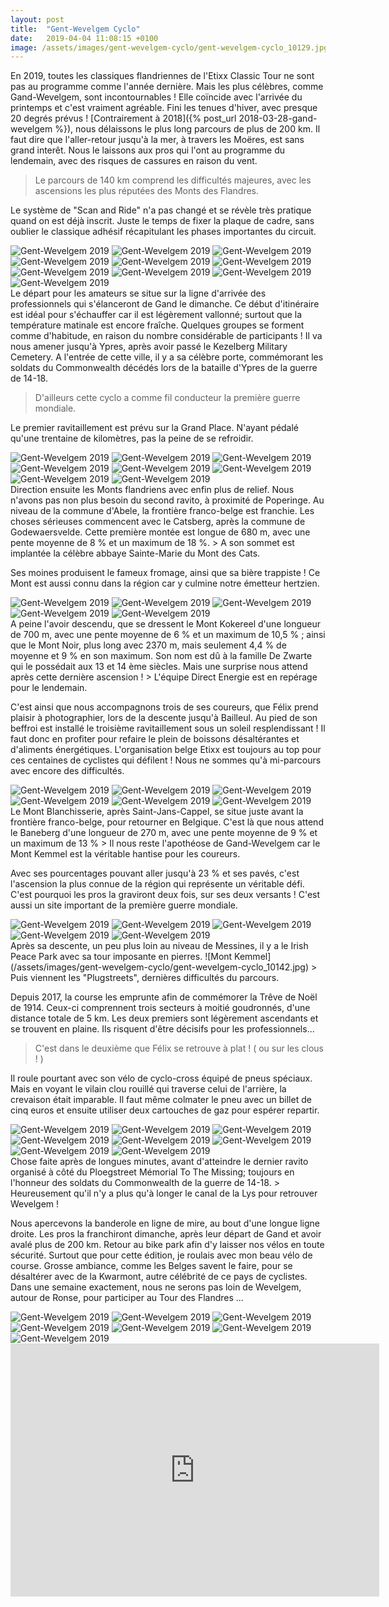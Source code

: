 ```yaml
---
layout: post
title:  "Gent-Wevelgem Cyclo"
date:   2019-04-04 11:08:15 +0100
image: /assets/images/gent-wevelgem-cyclo/gent-wevelgem-cyclo_10129.jpg
---
```

En 2019, toutes les classiques flandriennes de l'Etixx Classic Tour ne sont pas au programme comme l'année dernière. Mais les plus célèbres, comme Gand-Wevelgem, sont incontournables !
Elle coïncide avec l'arrivée du printemps et c'est vraiment agréable. Fini les tenues d'hiver, avec presque 20 degrés prévus !
[Contrairement à 2018]({% post_url 2018-03-28-gand-wevelgem %}), nous délaissons le plus long parcours de plus de 200 km. Il faut dire que l'aller-retour jusqu'à la mer, à travers les Moëres, est sans grand interêt. Nous le laissons aux pros qui l'ont au programme du lendemain, avec des risques de cassures en raison du vent.
> Le parcours de 140 km comprend les difficultés majeures, avec les ascensions les plus réputées des Monts des Flandres.

Le système de "Scan and Ride" n'a pas changé et se révèle très pratique quand on est déjà inscrit. Juste le temps de fixer la plaque de cadre, sans oublier le classique adhésif récapitulant les phases importantes du circuit.

<div class="gallery-box">
  <div class="gallery">
<img src="/assets/images/gent-wevelgem-cyclo/gent-wevelgem-cyclo_10089.jpg" title="Crux de Félix" alt="Gent-Wevelgem 2019" >
<img src="/assets/images/gent-wevelgem-cyclo/gent-wevelgem-cyclo_10090.jpg" title="Wevelgem" alt="Gent-Wevelgem 2019" >
<img src="/assets/images/gent-wevelgem-cyclo/gent-wevelgem-cyclo_10091.jpg" title="scan and ride" alt="Gent-Wevelgem 2019" >
<img src="/assets/images/gent-wevelgem-cyclo/gent-wevelgem-cyclo_10092.jpg" title="Pneus ..." alt="Gent-Wevelgem 2019" >
<img src="/assets/images/gent-wevelgem-cyclo/gent-wevelgem-cyclo_10094.jpg" title="" alt="Gent-Wevelgem 2019" >
<img src="/assets/images/gent-wevelgem-cyclo/gent-wevelgem-cyclo_10095.jpg" title="Portique de départ" alt="Gent-Wevelgem 2019" >
<img src="/assets/images/gent-wevelgem-cyclo/gent-wevelgem-cyclo_10096.jpg" title="" alt="Gent-Wevelgem 2019" >
<img src="/assets/images/gent-wevelgem-cyclo/gent-wevelgem-cyclo_10097.jpg" title="... vélos" alt="Gent-Wevelgem 2019" >
<img src="/assets/images/gent-wevelgem-cyclo/gent-wevelgem-cyclo_10098.jpg" title="Ligne d'arrivée" alt="Gent-Wevelgem 2019" >
<img src="/assets/images/gent-wevelgem-cyclo/gent-wevelgem-cyclo_10127.jpg" title="" alt="Gent-Wevelgem 2019" >
</div>
</div>
Le départ pour les amateurs se situe sur la ligne d'arrivée des professionnels qui s'élanceront de Gand le dimanche. Ce début d'itinéraire est idéal pour s'échauffer car il est légèrement vallonné; surtout que la température matinale est encore fraîche. Quelques groupes se forment comme d'habitude, en raison du nombre considérable de participants !
Il va nous amener jusqu'à Ypres, après avoir passé le Kezelberg Military Cemetery. A l'entrée de cette ville, il y a sa célèbre porte, commémorant les soldats du Commonwealth décédés lors de la bataille d'Ypres de la guerre de 14-18.

> D'ailleurs cette cyclo a comme fil conducteur la première guerre mondiale.

Le premier ravitaillement est prévu sur la Grand Place. N'ayant pédalé qu'une trentaine de kilomètres, pas la peine de se refroidir.
<div class="gallery-box">
  <div class="gallery">
<img src="/assets/images/gent-wevelgem-cyclo/gent-wevelgem-cyclo_10099.jpg" title="Grand Place " alt="Gent-Wevelgem 2019" >
<img src="/assets/images/gent-wevelgem-cyclo/gent-wevelgem-cyclo_10100.jpg" title="Monts flandriens" alt="Gent-Wevelgem 2019" >
<img src="/assets/images/gent-wevelgem-cyclo/gent-wevelgem-cyclo_10101.jpg" title="" alt="Gent-Wevelgem 2019" >
<img src="/assets/images/gent-wevelgem-cyclo/gent-wevelgem-cyclo_10102.jpg" title="Two Moulins" alt="Gent-Wevelgem 2019" >
<img src="/assets/images/gent-wevelgem-cyclo/gent-wevelgem-cyclo_10129.jpg" title="Porte d'Ypres" alt="Gent-Wevelgem 2019" >
<img src="/assets/images/gent-wevelgem-cyclo/gent-wevelgem-cyclo_10132.jpg" title="" alt="Gent-Wevelgem 2019" >
<img src="/assets/images/gent-wevelgem-cyclo/gent-wevelgem-cyclo_10138.jpg" title="Style flamand" alt="Gent-Wevelgem 2019" >
<img src="/assets/images/gent-wevelgem-cyclo/gent-wevelgem-cyclo_10152.jpg" title="" alt="Gent-Wevelgem 2019" >
</div>
</div>
Direction ensuite les Monts flandriens avec enfin plus de relief. Nous n'avons pas non plus besoin du second ravito, à proximité de Poperinge. Au niveau de la commune d'Abele, la frontière franco-belge est franchie.
Les choses sérieuses commencent avec le Catsberg, après la commune de Godewaersvelde. Cette première montée est longue de 680 m, avec une pente moyenne de 8 % et un maximum de 18 %.
> A son sommet est implantée la célèbre abbaye Sainte-Marie du Mont des Cats. 

Ses moines produisent le fameux fromage, ainsi que sa bière trappiste ! Ce Mont est aussi connu dans la région car y culmine notre émetteur hertzien.
<div class="gallery-box">
  <div class="gallery">
<img src="/assets/images/gent-wevelgem-cyclo/gent-wevelgem-cyclo_10103.jpg" title="Sommet du Catsberg" alt="Gent-Wevelgem 2019" >
<img src="/assets/images/gent-wevelgem-cyclo/gent-wevelgem-cyclo_10104.jpg" title="" alt="Gent-Wevelgem 2019" >
<img src="/assets/images/gent-wevelgem-cyclo/gent-wevelgem-cyclo_10105.jpg" title="Mont des Cats" alt="Gent-Wevelgem 2019" >
<img src="/assets/images/gent-wevelgem-cyclo/gent-wevelgem-cyclo_10136.jpg" title="" alt="Gent-Wevelgem 2019" >
<img src="/assets/images/gent-wevelgem-cyclo/gent-wevelgem-cyclo_10143.jpg" title="" alt="Gent-Wevelgem 2019" >
</div>
</div>
A peine l'avoir descendu, que se dressent le Mont Kokereel d'une longueur de 700 m, avec une pente moyenne de 6 % et un maximum de 10,5 % ; ainsi que le Mont Noir, plus long avec 2370 m, mais seulement 4,4 % de moyenne et 9 % en son maximum. Son nom est dû à la famille De Zwarte qui le possédait aux 13 et 14 ème siècles.
Mais une surprise nous attend après cette dernière ascension !
> L'équipe Direct Energie est en repérage pour le lendemain.

C'est ainsi que nous accompagnons trois de ses coureurs, que Félix prend plaisir à photographier, lors de la descente jusqu'à Bailleul. Au pied de son beffroi est installé le troisième ravitaillement sous un soleil resplendissant ! Il faut donc en profiter pour refaire le plein de boissons désaltérantes et d'aliments énergétiques.
L'organisation belge Etixx est toujours au top pour ces centaines de cyclistes qui défilent !
Nous ne sommes qu'à mi-parcours avec encore des difficultés.
<div class="gallery-box">
  <div class="gallery">
<img src="/assets/images/gent-wevelgem-cyclo/gent-wevelgem-cyclo_10106.jpg" title="Direct Energie" alt="Gent-Wevelgem 2019" >
<img src="/assets/images/gent-wevelgem-cyclo/gent-wevelgem-cyclo_10107.jpg" title="Pim Lighart et Niki Terpstra" alt="Gent-Wevelgem 2019" >
<img src="/assets/images/gent-wevelgem-cyclo/gent-wevelgem-cyclo_10108.jpg" title="3 ème ravito" alt="Gent-Wevelgem 2019" >
<img src="/assets/images/gent-wevelgem-cyclo/gent-wevelgem-cyclo_10109.jpg" title="... de Bailleul" alt="Gent-Wevelgem 2019" >
<img src="/assets/images/gent-wevelgem-cyclo/gent-wevelgem-cyclo_10110.jpg" title="Beffroi ..." alt="Gent-Wevelgem 2019" >
<img src="/assets/images/gent-wevelgem-cyclo/gent-wevelgem-cyclo_10111.jpg" title="Bronzette !" alt="Gent-Wevelgem 2019" >
</div>
</div>
Le Mont Blanchisserie, après Saint-Jans-Cappel, se situe juste avant la frontière franco-belge, pour retourner en Belgique. C'est là que nous attend le Baneberg d'une longueur de 270 m, avec une pente moyenne de 9 % et un maximum de 13 %
> Il nous reste l'apothéose de Gand-Wevelgem car le Mont Kemmel est la véritable hantise pour les coureurs.

Avec ses pourcentages pouvant aller jusqu'à 23 % et ses pavés, c'est l'ascension la plus connue de la région qui représente un véritable défi. C'est pourquoi les pros la graviront deux fois, sur ses deux versants !
C'est aussi un site important de la première guerre mondiale.
<div class="gallery-box">
  <div class="gallery">
<img src="/assets/images/gent-wevelgem-cyclo/gent-wevelgem-cyclo_10139.jpg" title="... en pavés !" alt="Gent-Wevelgem 2019" >
<img src="/assets/images/gent-wevelgem-cyclo/gent-wevelgem-cyclo_10140.jpg" title="Ses 20 % ..." alt="Gent-Wevelgem 2019" >
<img src="/assets/images/gent-wevelgem-cyclo/gent-wevelgem-cyclo_10141.jpg" title="L Ange : monument aux soldats français" alt="Gent-Wevelgem 2019" >
<img src="/assets/images/gent-wevelgem-cyclo/gent-wevelgem-cyclo_10142.jpg" title="Mont Kemmel" alt="Gent-Wevelgem 2019" >
<img src="/assets/images/gent-wevelgem-cyclo/gent-wevelgem-cyclo_10144.jpg" title="" alt="Gent-Wevelgem 2019" >
</div>
</div>
Après sa descente, un peu plus loin au niveau de Messines, il y a le Irish Peace Park avec sa tour imposante en pierres.
![Mont Kemmel](/assets/images/gent-wevelgem-cyclo/gent-wevelgem-cyclo_10142.jpg)
> Puis viennent les "Plugstreets", dernières difficultés du parcours.

Depuis 2017, la course les emprunte afin de commémorer la Trêve de Noël de 1914. Ceux-ci comprennent trois secteurs à moitié goudronnés, d'une distance totale de 5 km. Les deux premiers sont légèrement ascendants et se trouvent en plaine. Ils risquent d'être décisifs pour les professionnels...
> C'est dans le deuxième que Félix se retrouve à plat ! ( ou sur les clous ! )

Il roule pourtant avec son vélo de cyclo-cross équipé de pneus spéciaux. Mais en voyant le vilain clou rouillé qui traverse celui de l'arrière, la crevaison était imparable. Il faut même colmater le pneu avec un billet de cinq euros et ensuite utiliser deux cartouches de gaz pour espérer repartir.
<div class="gallery-box">
  <div class="gallery">
<img src="/assets/images/gent-wevelgem-cyclo/gent-wevelgem-cyclo_10112.jpg" title="" alt="Gent-Wevelgem 2019" >
<img src="/assets/images/gent-wevelgem-cyclo/gent-wevelgem-cyclo_10113.jpg" title="Coquelicots de la Grande Guerre" alt="Gent-Wevelgem 2019" >
<img src="/assets/images/gent-wevelgem-cyclo/gent-wevelgem-cyclo_10114.jpg" title="L'arme du crime !" alt="Gent-Wevelgem 2019" >
<img src="/assets/images/gent-wevelgem-cyclo/gent-wevelgem-cyclo_10115.jpg" title="Plugstreet" alt="Gent-Wevelgem 2019" >
<img src="/assets/images/gent-wevelgem-cyclo/gent-wevelgem-cyclo_10116.jpg" title="Plein été !" alt="Gent-Wevelgem 2019" >
<img src="/assets/images/gent-wevelgem-cyclo/gent-wevelgem-cyclo_10117.jpg" title="Dernier ravito" alt="Gent-Wevelgem 2019" >
<img src="/assets/images/gent-wevelgem-cyclo/gent-wevelgem-cyclo_10154.jpg" title="Ploegstreet Mémorial To The Missing" alt="Gent-Wevelgem 2019" >
<img src="/assets/images/gent-wevelgem-cyclo/gent-wevelgem-cyclo_10156.jpg" title="" alt="Gent-Wevelgem 2019" >
</div>
</div>
Chose faite après de longues minutes, avant d'atteindre le dernier ravito organisé à côté du Ploegstreet Mémorial To The Missing; toujours en l'honneur des soldats du Commonwealth de la guerre de 14-18.
> Heureusement qu'il n'y a plus qu'à longer le canal de la Lys pour retrouver Wevelgem !

Nous apercevons la banderole en ligne de mire, au bout d'une longue ligne droite. Les pros la franchiront dimanche, après leur départ de Gand et avoir avalé plus de 200 km.
Retour au bike park afin d'y laisser nos vélos en toute sécurité. Surtout que pour cette édition, je roulais avec mon beau vélo de course. Grosse ambiance, comme les Belges savent le faire, pour se désaltérer avec de la Kwarmont, autre célébrité de ce pays de cyclistes.
Dans une semaine exactement, nous ne serons pas loin de Wevelgem, autour de Ronse, pour participer au Tour des Flandres ...
<div class="gallery-box">
  <div class="gallery">
<img src="/assets/images/gent-wevelgem-cyclo/gent-wevelgem-cyclo_10118.jpg" title="" alt="Gent-Wevelgem 2019" >
<img src="/assets/images/gent-wevelgem-cyclo/gent-wevelgem-cyclo_10119.jpg" title="Avec modération !" alt="Gent-Wevelgem 2019" >
<img src="/assets/images/gent-wevelgem-cyclo/gent-wevelgem-cyclo_10120.jpg" title="ambiance DJ" alt="Gent-Wevelgem 2019" >
<img src="/assets/images/gent-wevelgem-cyclo/gent-wevelgem-cyclo_10121.jpg" title="Récupération ..." alt="Gent-Wevelgem 2019" >
<img src="/assets/images/gent-wevelgem-cyclo/gent-wevelgem-cyclo_10122.jpg" title="bike park" alt="Gent-Wevelgem 2019" >
<img src="/assets/images/gent-wevelgem-cyclo/gent-wevelgem-cyclo_10146.jpg" title="Finish !" alt="Gent-Wevelgem 2019" >
<img src="/assets/images/gent-wevelgem-cyclo/gent-wevelgem-cyclo_10159.jpg" title="" alt="Gent-Wevelgem 2019" >
</div>
</div>
<center><iframe src="https://www.strava.com/activities/2252166011/embed/cce8dcb549683367f21ff4f93f9a621a9017c83e" width="590" height="405" frameborder="0" scrolling="no" data-mce-fragment="1"></iframe></center>